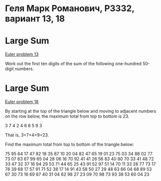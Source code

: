 Геля Марк Романович, P3332, вариант 13, 18
=====
# Large Sum
[Euler problem 13](https://projecteuler.net/problem=13)

Work out the first ten digits of the sum of the following one-hundred 50-digit numbers.

# Large Sum
[Euler problem 18](https://projecteuler.net/problem=18)

By starting at the top of the triangle below and moving to adjacent numbers on the row below, the maximum total from top to bottom is 23.

  3
  7 4
  2 4 6
  8 5 9 3

That is, 3+7+4+9=23.

Find the maximum total from top to bottom of the triangle below:

  75
  95 64
  17 47 82
  18 35 87 10
  20 04 82 47 65
  19 01 23 75 03 34
  88 02 77 73 07 63 67
  99 65 04 28 06 16 70 92
  41 41 26 56 83 40 80 70 33
  41 48 72 33 47 32 37 16 94 29
  53 71 44 65 25 43 91 52 97 51 14
  70 11 33 28 77 73 17 78 39 68 17 57
  91 71 52 38 17 14 91 43 58 50 27 29 48
  63 66 04 68 89 53 67 30 73 16 69 87 40 31
  04 62 98 27 23 09 70 98 73 93 38 53 60 04 23
